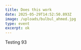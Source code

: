```yaml
---
title: Does this work
date: 2025-05-29T14:52:50.893Z
image: /uploads/bulbul_ahmed.jpg
type: event
excerpt: ok
---
```

T﻿esting 93